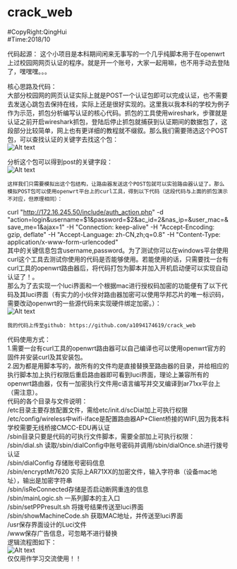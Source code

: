# crack_web
#CopyRight:QingHui  
#Time:2018/10  

代码起源：
	这个小项目是本科期间闲来无事写的一个几乎纯脚本用于在openwrt上过校园网网页认证的程序。就是开一个账号，大家一起用嘛，也不用手动去登陆了，嘿嘿嘿。。。  

核心思路及代码：  
	大部分校园网的网页认证实际上就是POST一个认证包即可以完成认证，也不需要去发送心跳包去保持在线，实际上还是很好实现的。这里我以我本科的学校为例子作为示范，抓包分析编写认证的核心代码。抓包的工具使用wireshark，步骤就是认证之前开启wireshark抓包，登陆后停止抓包就捕获到认证期间的数据包了，这段部分比较简单，网上也有更详细的教程就不缀叙。那么我们需要筛选这个POST包，可以查找认证的关键字去找这个包：  
![Alt text]( https://github.com/a1094174619/crack_web/tree/master/image/wireless.png)  
   
分析这个包可以得到post的关键字段：  
![Alt text]( https://github.com/a1094174619/crack_web/tree/master/image/parameter.png)  
 
	这样我们只需要模拟出这个包结构，让路由器发送这个POST包就可以实验路由器认证了。那么模拟POST包可以使用openwrt平台上的curl工具，得到以下代码（这段代码与上面的抓包演示不对应，但原理相同）：  
curl "http://172.16.245.50/include/auth_action.php" -d "action=login&username=$1&password=$2&ac_id=2&nas_ip=&user_mac=&save_me=1&ajax=1" -H "Connection: keep-alive" -H "Accept-Encoding: gzip, deflate" -H "Accept-Language: zh-CN,zh;q=0.8" -H "Content-Type: application/x-www-form-urlencoded"  
	其中的关键信息包含username,password。为了测试你可以在windows平台使用curl这个工具去测试你使用的代码是否能够使用。若能使用的话，只需要找一台有curl工具的openwrt路由器后，将代码打包为脚本并加入开机启动便可以实现自动认证了！。  
	那么为了去实现一个luci界面和一个根据mac进行授权码加密的功能便有了以下代码及其luci界面（有实力的小伙伴对路由器加密可以使用华邦芯片的唯一标识码，需要改动openwrt的一些源代码来实现硬件绑定加密。）：  
![Alt text]( https://github.com/a1094174619/crack_web/tree/master/image/luci.png)  
 
	我的代码上传至github: https://github.com/a1094174619/crack_web  
代码使用方式：  
	1.需要一台有curl工具的openwrt路由器可以自己编译也可以使用openwrt官方的固件并安装curl及其安装包。  
	2.因为都是用脚本写的，故所有的文件均是直接替换至路由器的目录，并给相应的执行脚本加上执行权限后重启路由器即可看到luci界面，理论上兼容所有的openwrt路由器，仅有一加密执行文件用c语言编写并交叉编译到ar71xx平台上（需注意）。  
代码的各个目录与文件说明：  
/etc目录主要存放配置文件，需给etc/init.d/scDial加上可执行权限  
	/etc/config/wireless中wifi-iface是配置路由器AP+Client桥接的WIFI,因为我本科学校需要无线桥接CMCC-EDU再认证  
/sbin目录只要是代码的可执行文件脚本，需要全部加上可执行权限：  
	/sbin/dial.sh 读取/sbin/dialConfig中账号密码并调用/sbin/dialOnce.sh进行拨号认证  
	/sbin/dialConfig 存储账号密码信息  
	/sbin/encryptMt7620 实际上AR71XX的加密文件，输入字符串（设备mac地址），输出是加密字符串  
	/sbin/isReConnected存储是否启动断网重连的信息  
	/sbin/mainLogic.sh 一系列脚本的主入口  
	/sbin/setPPPresult.sh 将拨号结果传送至luci界面  
	/sbin/showMachineCode.sh 获取MAC地址，并传送至luci界面  
/usr保存界面设计的Luci文件  
/www保存广告信息，可忽略不进行替换  
逻辑流程图如下：  
	![Alt text]( https://github.com/a1094174619/crack_web/tree/master/image/flow.png)  
	仅仅用作学习交流使用！！  
